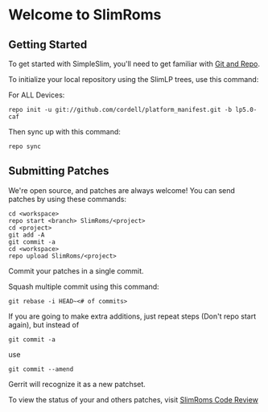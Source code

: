Welcome to SlimRoms
===================


Getting Started
---------------

To get started with SimpleSlim, you'll need to get familiar with
[Git and Repo](http://source.android.com/download/using-repo).

To initialize your local repository using the SlimLP trees, use this command:

For ALL Devices:

	repo init -u git://github.com/cordell/platform_manifest.git -b lp5.0-caf

Then sync up with this command:

	repo sync


Submitting Patches
------------------

We're open source, and patches are always welcome!
You can send patches by using these commands:

    cd <workspace>
    repo start <branch> SlimRoms/<project>
    cd <project>
    git add -A
    git commit -a
    cd <workspace>
    repo upload SlimRoms/<project>

Commit your patches in a single commit.

Squash multiple commit using this command:

	git rebase -i HEAD~<# of commits>

If you are going to make extra additions, just repeat steps (Don't repo start again), but instead of

	git commit -a

use

	git commit --amend

Gerrit will recognize it as a new patchset.

To view the status of your and others patches, visit [SlimRoms Code Review](http://gerrit.slimroms.net)
